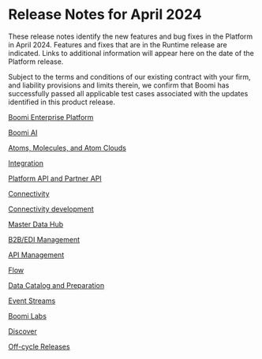 # Release Notes for April 2024

<head>
  <meta name="guidename" content="Release Notes"/>
  <meta name="context" content="GUID-742a11e3-8f16-4528-b426-05e5e3d8ed25"/>
</head>

These release notes identify the new features and bug fixes in the Platform in April 2024. Features and fixes that are in the Runtime release are indicated. Links to additional information will appear here on the date of the Platform release.

Subject to the terms and conditions of our existing contract with your firm, and liability provisions and limits therein, we confirm that Boomi has successfully passed all applicable test cases associated with the updates identified in this product release.

[Boomi Enterprise Platform](/docs/Atomsphere/Release%20Notes/Apr2024/Apr2024_Platform.md)

[Boomi AI](/docs/Atomsphere/Release%20Notes/Apr2024/Apr2024_Boomi_AI.md)

[Atoms, Molecules, and Atom Clouds](/docs/Atomsphere/Release%20Notes/Apr2024/Apr2024_Atoms_Molecules.md)

[Integration](/docs/Atomsphere/Release%20Notes/Apr2024/Apr2024_Integration.md)

[Platform API and Partner API](/docs/Atomsphere/Release%20Notes/Apr2024/Apr2024_AtomSphere_API.md)

[Connectivity](/docs/Atomsphere/Release%20Notes/Apr2024/Apr2024_Connectivity.md)

[Connectivity development](/docs/Atomsphere/Release%20Notes/Apr2024/Apr2024_Connectivity_development.md)

[Master Data Hub](/docs/Atomsphere/Release%20Notes/Apr2024/Apr2024_Hub.md)

[B2B/EDI Management](/docs/Atomsphere/Release%20Notes/Apr2024/Apr2024_B2B_EDI_Management.md)

[API Management](/docs/Atomsphere/Release%20Notes/Apr2024/Apr2024_API_Management.md)

[Flow](/docs/Atomsphere/Release%20Notes/Apr2024/Apr2024_Flow.md)

[Data Catalog and Preparation](/docs/Atomsphere/Release%20Notes/Apr2024/Apr2024_DCP.md)

[Event Streams](/docs/Atomsphere/Release%20Notes/Apr2024/Apr2024_Event_Streams.md)

[Boomi Labs](/docs/Atomsphere/Release%20Notes/Apr2024/Apr2024_Boomi_Labs.md)

[Discover](/docs/Atomsphere/Release%20Notes/Apr2024/Apr2024_Discover.md)

[Off-cycle Releases](/docs/Atomsphere/Release%20Notes/Apr2024/Apr2024_Off_cycle_releases.md)
